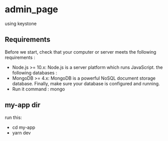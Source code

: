 # admin_page
using keystone

## Requirements
Before we start, check that your computer or server meets the following requirements :
- Node.js >= 10.x: Node.js is a server platform which runs JavaScript.
the following databases :
- MongoDB >= 4.x: MongoDB is a powerful NoSQL document storage database.
Finally, make sure your database is configured and running.
- Run it command : mongo

## my-app dir
run this: 
- cd my-app
- yarn dev


